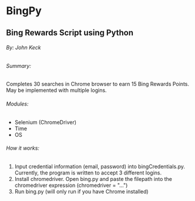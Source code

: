 # BingPy
## Bing Rewards Script using Python
###### By: John Keck

###### Summary:
Completes 30 searches in Chrome browser to earn 15 Bing Rewards Points.  May be implemented with multiple logins.

###### Modules:
* Selenium (ChromeDriver)
* Time
* OS

###### How it works:
1. Input credential information (email, password) into bingCredentials.py.  Currently, the program is written to accept 3 different logins.
2. Install chromedriver.  Open bing.py and paste the filepath into the chromedriver expression (chromedriver = "...")
3. Run bing.py (will only run if you have Chrome installed)
